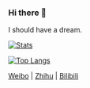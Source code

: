 ### Hi there 👋

I should have a dream.

[![Stats](https://github-readme-stats-5pocbuhfz-mahaoqu.vercel.app/api?username=Mahaoqu&show_icons=true&count_private=true&theme=tokyonight)](https://github.com/Mahaoqu)

[![Top Langs](https://github-readme-stats-5pocbuhfz-mahaoqu.vercel.app/api/top-langs/?username=Mahaoqu&layout=normal&theme=tokyonight&count_private=true)](https://github.com/Mahaoqu)

[Weibo](https://weibo.com/u/5123436051) | [Zhihu](https://www.zhihu.com/people/ma-hao-qu) | [Bilibili](https://space.bilibili.com/43092521)

<!--
**Mahaoqu/Mahaoqu** is a ✨ _special_ ✨ repository because its `README.md` (this file) appears on your GitHub profile.

Here are some ideas to get you started:

- 🔭 I’m currently working on ...
- 🌱 I’m currently learning ...
- 👯 I’m looking to collaborate on ...
- 🤔 I’m looking for help with ...
- 💬 Ask me about ...
- 📫 How to reach me: ...
- 😄 Pronouns: ...
- ⚡ Fun fact: ...
-->


